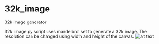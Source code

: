 # 32k_image
32k image generator

32k_image.py script uses mandelbrot set to generate a 32k image. The resolution can be changed using width and height of the canvas.
![alt text](https://github.com/yusufSLCN/32k_image/blob/master/canvas%2032k.jpg?raw=true)
